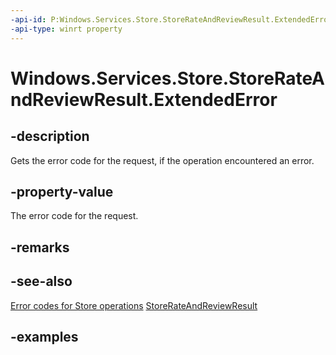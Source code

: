 ```yaml
---
-api-id: P:Windows.Services.Store.StoreRateAndReviewResult.ExtendedError
-api-type: winrt property
---
```


<!-- Property syntax.
public HResult ExtendedError { get; }
-->

# Windows.Services.Store.StoreRateAndReviewResult.ExtendedError

## -description
Gets the error code for the request, if the operation encountered an error.

## -property-value
The error code for the request.

## -remarks

## -see-also
[Error codes for Store operations](https://docs.microsoft.com/windows/uwp/monetize/error-codes-for-store-operations)
[StoreRateAndReviewResult](storerateandreviewresult.md)

## -examples

